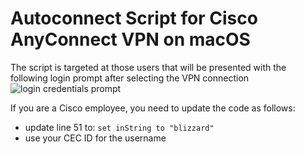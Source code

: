 # Autoconnect Script for Cisco AnyConnect VPN on macOS

The script is targeted at those users that will be presented with the following login prompt after selecting the VPN connection
![login credentials prompt](https://github.com/communikein/anyconnect_autoconnect/tree/master/guide/screenshots/login-credentials-prompt.jpg?raw=true)

If you are a Cisco employee, you need to update the code as follows:
- update line 51 to: ```set inString to "blizzard"```
- use your CEC ID for the username
